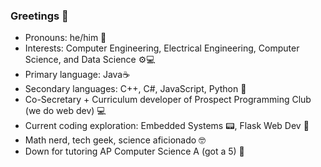 ### Greetings 👋

- Pronouns: he/him 👦
- Interests: Computer Engineering, Electrical Engineering, Computer Science, and Data Science ⚙💻
- Primary language: Java☕
- Secondary languages: C++, C#, JavaScript, Python 🐍
- Co-Secretary + Curriculum developer of Prospect Programming Club (we do web dev) 💻
- Current coding exploration: Embedded Systems 📟, Flask Web Dev 🧪
- Math nerd, tech geek, science aficionado 🤓
- Down for tutoring AP Computer Science A (got a 5) 📕

